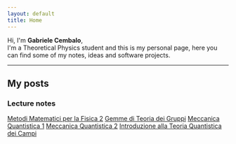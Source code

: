 ```yaml
---
layout: default
title: Home
---
```


Hi, I'm **Gabriele Cembalo**, <br>
I'm a Theoretical Physics student and this is my personal page, here you can find some of my notes, ideas and software projects.

---

## My posts

### Lecture notes
[Metodi Matematici per la Fisica 2](/assets/pdf/MMF2.pdf)
[Gemme di Teoria dei Gruppi](/assets/pdf/GG.pdf)
[Meccanica Quantistica 1](/assets/pdf/MQ1.pdf)
[Meccanica Quantistica 2](/assets/pdf/MQ2.pdf)
[Introduzione alla Teoria Quantistica dei Campi](/assets/pdf/IQFT.pdf)
